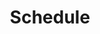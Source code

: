---
title: Schedule
link: https://learningsuite.byu.edu/.YNti/cid-RI4f85SM8NmP/calendar
new_window: true
icon: far fa-calendar
---